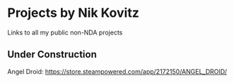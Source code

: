 # Projects by Nik Kovitz
Links to all my public non-NDA projects

## Under Construction

Angel Droid:
https://store.steampowered.com/app/2172150/ANGEL_DROID/
